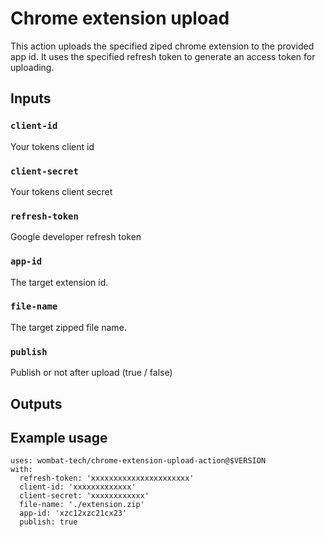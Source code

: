 # Chrome extension upload

This action uploads the specified ziped chrome extension to the provided app id.
It uses the specified refresh token to generate an access token for uploading.

## Inputs

### `client-id`

Your tokens client id

### `client-secret`

Your tokens client secret

### `refresh-token`

Google developer refresh token

### `app-id`

The target extension id.

### `file-name`

The target zipped file name.

### `publish`

Publish or not after upload (true / false)

## Outputs

## Example usage

```
uses: wombat-tech/chrome-extension-upload-action@$VERSION
with:
  refresh-token: 'xxxxxxxxxxxxxxxxxxxxxx'
  client-id: 'xxxxxxxxxxxxx'
  client-secret: 'xxxxxxxxxxxx'
  file-name: './extension.zip'
  app-id: 'xzc12xzc21cx23'
  publish: true
```